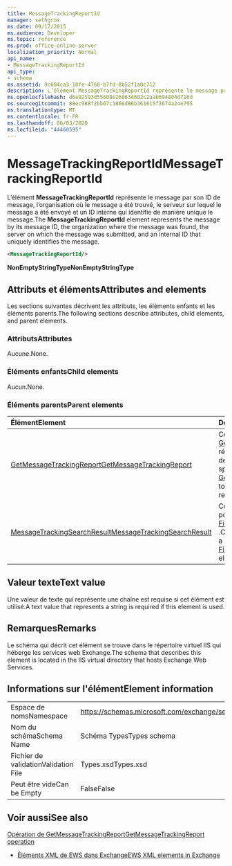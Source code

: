 ```yaml
---
title: MessageTrackingReportId
manager: sethgros
ms.date: 09/17/2015
ms.audience: Developer
ms.topic: reference
ms.prod: office-online-server
localization_priority: Normal
api_name:
- MessageTrackingReportId
api_type:
- schema
ms.assetid: 9c604ca3-10fe-4760-b7fd-8b52f1a0c712
description: L’élément MessageTrackingReportId représente le message par son ID de message, l’organisation où le message a été trouvé, le serveur sur lequel le message a été envoyé et un ID interne qui identifie de manière unique le message.
ms.openlocfilehash: d6e92593d55608e260634602c2aab694804d716d
ms.sourcegitcommit: 88ec988f2bb67c1866d06b361615f3674a24e795
ms.translationtype: MT
ms.contentlocale: fr-FR
ms.lasthandoff: 06/03/2020
ms.locfileid: "44460595"
---
```

# <a name="messagetrackingreportid"></a><span data-ttu-id="842e0-103">MessageTrackingReportId</span><span class="sxs-lookup"><span data-stu-id="842e0-103">MessageTrackingReportId</span></span>

<span data-ttu-id="842e0-104">L’élément **MessageTrackingReportId** représente le message par son ID de message, l’organisation où le message a été trouvé, le serveur sur lequel le message a été envoyé et un ID interne qui identifie de manière unique le message.</span><span class="sxs-lookup"><span data-stu-id="842e0-104">The **MessageTrackingReportId** element represents the message by its message ID, the organization where the message was found, the server on which the message was submitted, and an internal ID that uniquely identifies the message.</span></span> 
  
```XML
<MessageTrackingReportId/>
```

 <span data-ttu-id="842e0-105">**NonEmptyStringType**</span><span class="sxs-lookup"><span data-stu-id="842e0-105">**NonEmptyStringType**</span></span>
## <a name="attributes-and-elements"></a><span data-ttu-id="842e0-106">Attributs et éléments</span><span class="sxs-lookup"><span data-stu-id="842e0-106">Attributes and elements</span></span>

<span data-ttu-id="842e0-107">Les sections suivantes décrivent les attributs, les éléments enfants et les éléments parents.</span><span class="sxs-lookup"><span data-stu-id="842e0-107">The following sections describe attributes, child elements, and parent elements.</span></span>
  
### <a name="attributes"></a><span data-ttu-id="842e0-108">Attributs</span><span class="sxs-lookup"><span data-stu-id="842e0-108">Attributes</span></span>

<span data-ttu-id="842e0-109">Aucune.</span><span class="sxs-lookup"><span data-stu-id="842e0-109">None.</span></span>
  
### <a name="child-elements"></a><span data-ttu-id="842e0-110">Éléments enfants</span><span class="sxs-lookup"><span data-stu-id="842e0-110">Child elements</span></span>

<span data-ttu-id="842e0-111">Aucun.</span><span class="sxs-lookup"><span data-stu-id="842e0-111">None.</span></span>
  
### <a name="parent-elements"></a><span data-ttu-id="842e0-112">Éléments parents</span><span class="sxs-lookup"><span data-stu-id="842e0-112">Parent elements</span></span>

|<span data-ttu-id="842e0-113">**Élément**</span><span class="sxs-lookup"><span data-stu-id="842e0-113">**Element**</span></span>|<span data-ttu-id="842e0-114">**Description**</span><span class="sxs-lookup"><span data-stu-id="842e0-114">**Description**</span></span>|
|:-----|:-----|
|[<span data-ttu-id="842e0-115">GetMessageTrackingReport</span><span class="sxs-lookup"><span data-stu-id="842e0-115">GetMessageTrackingReport</span></span>](getmessagetrackingreport.md) <br/> |<span data-ttu-id="842e0-116">Contient la demande pour l' [opération GetMessageTrackingReport](getmessagetrackingreport-operation.md) afin de récupérer le rapport de suivi complet des messages pour l’ID spécifié.</span><span class="sxs-lookup"><span data-stu-id="842e0-116">Contains the request for the [GetMessageTrackingReport operation](getmessagetrackingreport-operation.md) to retrieve the full message tracking report for the specified ID.</span></span>  <br/> |
|[<span data-ttu-id="842e0-117">MessageTrackingSearchResult</span><span class="sxs-lookup"><span data-stu-id="842e0-117">MessageTrackingSearchResult</span></span>](messagetrackingsearchresult.md) <br/> |<span data-ttu-id="842e0-118">Contient un seul résultat de message pour un élément [FindMessageTrackingReportResponse](findmessagetrackingreportresponse.md) .</span><span class="sxs-lookup"><span data-stu-id="842e0-118">Contains a single message result for a [FindMessageTrackingReportResponse](findmessagetrackingreportresponse.md) element.</span></span>  <br/> |
   
## <a name="text-value"></a><span data-ttu-id="842e0-119">Valeur texte</span><span class="sxs-lookup"><span data-stu-id="842e0-119">Text value</span></span>

<span data-ttu-id="842e0-120">Une valeur de texte qui représente une chaîne est requise si cet élément est utilisé.</span><span class="sxs-lookup"><span data-stu-id="842e0-120">A text value that represents a string is required if this element is used.</span></span>
  
## <a name="remarks"></a><span data-ttu-id="842e0-121">Remarques</span><span class="sxs-lookup"><span data-stu-id="842e0-121">Remarks</span></span>

<span data-ttu-id="842e0-122">Le schéma qui décrit cet élément se trouve dans le répertoire virtuel IIS qui héberge les services web Exchange.</span><span class="sxs-lookup"><span data-stu-id="842e0-122">The schema that describes this element is located in the IIS virtual directory that hosts Exchange Web Services.</span></span>
  
## <a name="element-information"></a><span data-ttu-id="842e0-123">Informations sur l'élément</span><span class="sxs-lookup"><span data-stu-id="842e0-123">Element information</span></span>

|||
|:-----|:-----|
|<span data-ttu-id="842e0-124">Espace de noms</span><span class="sxs-lookup"><span data-stu-id="842e0-124">Namespace</span></span>  <br/> |https://schemas.microsoft.com/exchange/services/2006/types  <br/> |
|<span data-ttu-id="842e0-125">Nom du schéma</span><span class="sxs-lookup"><span data-stu-id="842e0-125">Schema Name</span></span>  <br/> |<span data-ttu-id="842e0-126">Schéma Types</span><span class="sxs-lookup"><span data-stu-id="842e0-126">Types schema</span></span>  <br/> |
|<span data-ttu-id="842e0-127">Fichier de validation</span><span class="sxs-lookup"><span data-stu-id="842e0-127">Validation File</span></span>  <br/> |<span data-ttu-id="842e0-128">Types.xsd</span><span class="sxs-lookup"><span data-stu-id="842e0-128">Types.xsd</span></span>  <br/> |
|<span data-ttu-id="842e0-129">Peut être vide</span><span class="sxs-lookup"><span data-stu-id="842e0-129">Can be Empty</span></span>  <br/> |<span data-ttu-id="842e0-130">False</span><span class="sxs-lookup"><span data-stu-id="842e0-130">False</span></span>  <br/> |
   
## <a name="see-also"></a><span data-ttu-id="842e0-131">Voir aussi</span><span class="sxs-lookup"><span data-stu-id="842e0-131">See also</span></span>



[<span data-ttu-id="842e0-132">Opération de GetMessageTrackingReport</span><span class="sxs-lookup"><span data-stu-id="842e0-132">GetMessageTrackingReport operation</span></span>](getmessagetrackingreport-operation.md)


- [<span data-ttu-id="842e0-133">Éléments XML de EWS dans Exchange</span><span class="sxs-lookup"><span data-stu-id="842e0-133">EWS XML elements in Exchange</span></span>](ews-xml-elements-in-exchange.md)

